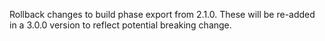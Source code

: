 Rollback changes to build phase export from 2.1.0. These will be re-added in a 3.0.0 version to reflect potential breaking change.
